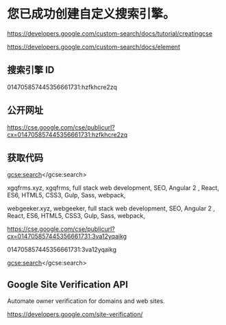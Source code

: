 # 您已成功创建自定义搜索引擎。  

https://developers.google.com/custom-search/docs/tutorial/creatingcse  

https://developers.google.com/custom-search/docs/element  

<!-- 自定义搜索引擎 CSE -->


## 搜索引擎 ID  

014705857445356661731:hzfkhcre2zq


## 公开网址  

https://cse.google.com/cse/publicurl?cx=014705857445356661731:hzfkhcre2zq  


## 获取代码  

<script>
  (function() {
    var cx = '014705857445356661731:hzfkhcre2zq';
    var gcse = document.createElement('script');
    gcse.type = 'text/javascript';
    gcse.async = true;
    gcse.src = 'https://cse.google.com/cse.js?cx=' + cx;
    var s = document.getElementsByTagName('script')[0];
    s.parentNode.insertBefore(gcse, s);
  })();
</script>
<gcse:search></gcse:search>





xgqfrms.xyz, xgqfrms, full stack web development, SEO, Angular 2 , React, ES6, HTML5, CSS3, Gulp, Sass, webpack, 

webgeeker.xyz, webgeeker, full stack web development, SEO, Angular 2 , React, ES6, HTML5, CSS3, Gulp, Sass, webpack, 


https://cse.google.com/cse/publicurl?cx=014705857445356661731:3va12yqaikg  

014705857445356661731:3va12yqaikg

<script>
  (function() {
    var cx = '014705857445356661731:3va12yqaikg';
    var gcse = document.createElement('script');
    gcse.type = 'text/javascript';
    gcse.async = true;
    gcse.src = 'https://cse.google.com/cse.js?cx=' + cx;
    var s = document.getElementsByTagName('script')[0];
    s.parentNode.insertBefore(gcse, s);
  })();
</script>
<gcse:search></gcse:search>








## Google Site Verification API

Automate owner verification for domains and web sites.

https://developers.google.com/site-verification/  












